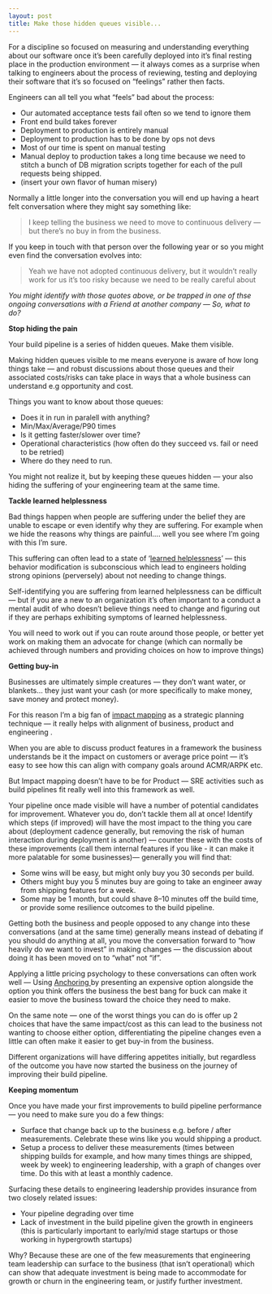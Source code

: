 ```yaml
---
layout: post
title: Make those hidden queues visible...
---
```


For a discipline so focused on measuring and understanding everything about our
software once it’s been carefully deployed into it’s final resting place in the
production environment — it always comes as a surprise when talking to engineers
about the process of reviewing, testing and deploying their software that it’s
so focused on “feelings” rather then facts.

Engineers can all tell you what “feels” bad about the process:

* Our automated acceptance tests fail often so we tend to ignore them
* Front end build takes forever
* Deployment to production is entirely manual
* Deployment to production has to be done by ops not devs
* Most of our time is spent on manual testing
* Manual deploy to production takes a long time because we need to stitch a bunch
of DB migration scripts together for each of the pull requests being shipped.
* (insert your own flavor of human misery)

Normally a little longer into the conversation you will end up having a heart
felt conversation where they might say something like:

> I keep telling the business we need to move to continuous delivery — but there’s
> no buy in from the business.

If you keep in touch with that person over the following year or so you might
even find the conversation evolves into:

> Yeah we have not adopted continuous delivery, but it wouldn’t really work for us
> it’s too risky because we need to be really careful about *<insert manual step
here>*

*You might identify with those quotes above, or be trapped in one of thse
ongoing conversations with a Friend at another company — So, what to do?*

**Stop hiding the pain**

Your build pipeline is a series of hidden queues. Make them visible.

Making hidden queues visible to me means everyone is aware of how long things
take — and robust discussions about those queues and their associated
costs/risks can take place in ways that a whole business can understand e.g
opportunity and cost.

Things you want to know about those queues:

* Does it in run in paralell with anything?
* Min/Max/Average/P90 times
* Is it getting faster/slower over time?
* Operational characteristics (how often do they succeed vs. fail or need to be
retried)
* Where do they need to run.

You might not realize it, but by keeping these queues hidden — your also hiding
the suffering of your engineering team at the same time.

**Tackle learned helplessness**

Bad things happen when people are suffering under the belief they are unable to
escape or even identify why they are suffering. For example when we hide the
reasons why things are painful…. well you see where I’m going with this I’m sure.

This suffering can often lead to a state of ‘[learned
helplessness](https://en.m.wikipedia.org/wiki/Learned_helplessness)’ — this
behavior modification is subconscious which lead to engineers holding strong
opinions (perversely) about not needing to change things.

Self-identifying you are suffering from learned helplessness can be difficult —
but if you are a new to an organization it’s often important to a conduct a
mental audit of who doesn’t believe things need to change and figuring out if
they are perhaps exhibiting symptoms of learned helplessness.

You will need to work out if you can route around those people, or better yet
work on making them an advocate for change (which can normally be achieved
through numbers and providing choices on how to improve things)

**Getting buy-in**

Businesses are ultimately simple creatures — they don’t want water, or blankets…
they just want your cash (or more specifically to make money, save money and
protect money).

For this reason I’m a big fan of [impact
mapping](https://www.impactmapping.org/) as a strategic planning technique — it
really helps with alignment of business, product and engineering .

When you are able to discuss product features in a framework the business
understands be it the impact on customers or average price point — it’s easy to
see how this can align with company goals around ACMR/ARPK etc.

But Impact mapping doesn’t have to be for Product — SRE activities such as build
pipelines fit really well into this framework as well.

Your pipeline once made visible will have a number of potential candidates for
improvement. Whatever you do, don’t tackle them all at once! Identify which
steps (if improved) will have the most impact to the thing you care about
(deployment cadence generally, but removing the risk of human interaction during
deployment is another) — counter these with the costs of these improvements
(call them internal features if you like - it can make it more palatable for
some businesses)— generally you will find that:

* Some wins will be easy, but might only buy you 30 seconds per build.
* Others might buy you 5 minutes buy are going to take an engineer away from
shipping features for a week.
* Some may be 1 month, but could shave 8–10 minutes off the build time, or provide
some resilience outcomes to the build pipeline.

Getting both the business and people opposed to any change into these
conversations (and at the same time) generally means instead of debating if you
should do anything at all, you move the conversation forward to “how heavily do
we want to invest” in making changes — the discussion about doing it has been
moved on to “what” not “if”.

Applying a little pricing psychology to these conversations can often work well
— Using [Anchoring ](https://en.wikipedia.org/wiki/Anchoring) by presenting an
expensive option alongside the option you think offers the business the best
bang for buck can make it easier to move the business toward the choice they
need to make.

On the same note — one of the worst things you can do is offer up 2 choices that
have the same impact/cost as this can lead to the business not wanting to choose
either option, differentiating the pipeline changes even a little can often make
it easier to get buy-in from the business.

Different organizations will have differing appetites initially, but regardless
of the outcome you have now started the business on the journey of improving
their build pipeline.

**Keeping momentum**

Once you have made your first improvements to build pipeline performance — you
need to make sure you do a few things:

* Surface that change back up to the business e.g. before / after measurements.
Celebrate these wins like you would shipping a product.
* Setup a process to deliver these measurements (times between shipping builds for
example, and how many times things are shipped, week by week) to engineering
leadership, with a graph of changes over time. Do this with at least a monthly
cadence.

Surfacing these details to engineering leadership provides insurance from two
closely related issues:

* Your pipeline degrading over time
* Lack of investment in the build pipeline given the growth in engineers (this is
particularly important to early/mid stage startups or those working in
hypergrowth startups)

Why? Because these are one of the few measurements that engineering team
leadership can surface to the business (that isn’t operational) which can show
that adequate investment is being made to accommodate for growth or churn in the
engineering team, or justify further investment.
